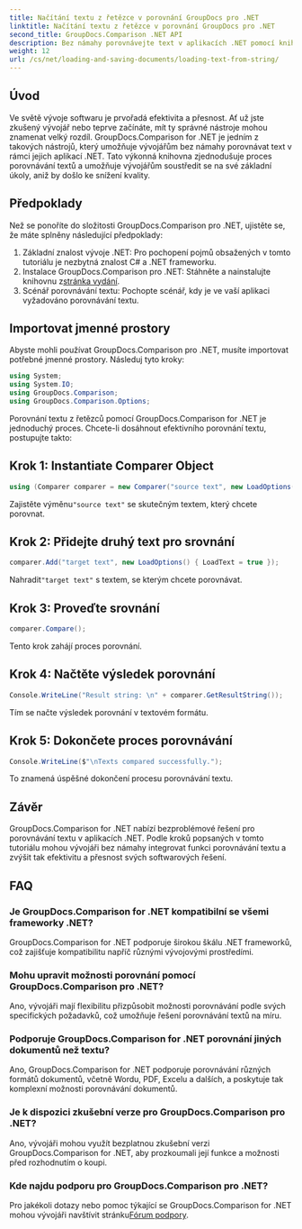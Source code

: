```yaml
---
title: Načítání textu z řetězce v porovnání GroupDocs pro .NET
linktitle: Načítání textu z řetězce v porovnání GroupDocs pro .NET
second_title: GroupDocs.Comparison .NET API
description: Bez námahy porovnávejte text v aplikacích .NET pomocí knihovny GroupDocs.Comparison. Zvyšte efektivitu a přesnost bezproblémovou integrací.
weight: 12
url: /cs/net/loading-and-saving-documents/loading-text-from-string/
---
```

## Úvod
Ve světě vývoje softwaru je prvořadá efektivita a přesnost. Ať už jste zkušený vývojář nebo teprve začínáte, mít ty správné nástroje mohou znamenat velký rozdíl. GroupDocs.Comparison for .NET je jedním z takových nástrojů, který umožňuje vývojářům bez námahy porovnávat text v rámci jejich aplikací .NET. Tato výkonná knihovna zjednodušuje proces porovnávání textů a umožňuje vývojářům soustředit se na své základní úkoly, aniž by došlo ke snížení kvality.
## Předpoklady
Než se ponoříte do složitosti GroupDocs.Comparison pro .NET, ujistěte se, že máte splněny následující předpoklady:
1. Základní znalost vývoje .NET: Pro pochopení pojmů obsažených v tomto tutoriálu je nezbytná znalost C# a .NET frameworku.
2.  Instalace GroupDocs.Comparison pro .NET: Stáhněte a nainstalujte knihovnu z[stránka vydání](https://releases.groupdocs.com/comparison/net/).
3. Scénář porovnávání textu: Pochopte scénář, kdy je ve vaší aplikaci vyžadováno porovnávání textu.

## Importovat jmenné prostory
Abyste mohli používat GroupDocs.Comparison pro .NET, musíte importovat potřebné jmenné prostory. Následuj tyto kroky:

```csharp
using System;
using System.IO;
using GroupDocs.Comparison;
using GroupDocs.Comparison.Options;
```
Porovnání textu z řetězců pomocí GroupDocs.Comparison for .NET je jednoduchý proces. Chcete-li dosáhnout efektivního porovnání textu, postupujte takto:
## Krok 1: Instantiate Comparer Object
```csharp
using (Comparer comparer = new Comparer("source text", new LoadOptions() { LoadText = true }))
```
 Zajistěte výměnu`"source text"` se skutečným textem, který chcete porovnat.
## Krok 2: Přidejte druhý text pro srovnání
```csharp
comparer.Add("target text", new LoadOptions() { LoadText = true });
```
 Nahradit`"target text"` s textem, se kterým chcete porovnávat.
## Krok 3: Proveďte srovnání
```csharp
comparer.Compare();
```
Tento krok zahájí proces porovnání.
## Krok 4: Načtěte výsledek porovnání
```csharp
Console.WriteLine("Result string: \n" + comparer.GetResultString());
```
Tím se načte výsledek porovnání v textovém formátu.
## Krok 5: Dokončete proces porovnávání
```csharp
Console.WriteLine($"\nTexts compared successfully.");
```
To znamená úspěšné dokončení procesu porovnávání textu.

## Závěr
GroupDocs.Comparison for .NET nabízí bezproblémové řešení pro porovnávání textu v aplikacích .NET. Podle kroků popsaných v tomto tutoriálu mohou vývojáři bez námahy integrovat funkci porovnávání textu a zvýšit tak efektivitu a přesnost svých softwarových řešení.
## FAQ
### Je GroupDocs.Comparison for .NET kompatibilní se všemi frameworky .NET?
GroupDocs.Comparison for .NET podporuje širokou škálu .NET frameworků, což zajišťuje kompatibilitu napříč různými vývojovými prostředími.
### Mohu upravit možnosti porovnání pomocí GroupDocs.Comparison pro .NET?
Ano, vývojáři mají flexibilitu přizpůsobit možnosti porovnávání podle svých specifických požadavků, což umožňuje řešení porovnávání textů na míru.
### Podporuje GroupDocs.Comparison for .NET porovnání jiných dokumentů než textu?
Ano, GroupDocs.Comparison for .NET podporuje porovnávání různých formátů dokumentů, včetně Wordu, PDF, Excelu a dalších, a poskytuje tak komplexní možnosti porovnávání dokumentů.
### Je k dispozici zkušební verze pro GroupDocs.Comparison pro .NET?
Ano, vývojáři mohou využít bezplatnou zkušební verzi GroupDocs.Comparison for .NET, aby prozkoumali její funkce a možnosti před rozhodnutím o koupi.
### Kde najdu podporu pro GroupDocs.Comparison pro .NET?
 Pro jakékoli dotazy nebo pomoc týkající se GroupDocs.Comparison for .NET mohou vývojáři navštívit stránku[Fórum podpory](https://forum.groupdocs.com/c/comparison/12).